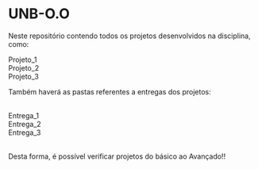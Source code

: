 # UNB-O.O

Neste repositório contendo todos os projetos desenvolvidos na disciplina, como:
<p>
Projeto_1<br>
Projeto_2<br>
Projeto_3<br>
</p>
Também haverá as pastas referentes a entregas dos projetos:<br>
<p><br>
Entrega_1<br>
Entrega_2<br>
Entrega_3<br>
</p><br>
Desta forma, é possível verificar projetos do básico ao Avançado!!
